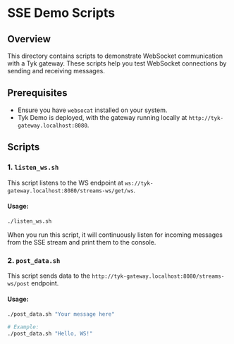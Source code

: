 # SSE Demo Scripts

## Overview
This directory contains scripts to demonstrate WebSocket communication with a Tyk gateway. These scripts help you test WebSocket connections by sending and receiving messages.

## Prerequisites
- Ensure you have `websocat` installed on your system.
- Tyk Demo is deployed, with the gateway running locally at `http://tyk-gateway.localhost:8080`.

## Scripts

### 1. `listen_ws.sh`
This script listens to the WS endpoint at `ws://tyk-gateway.localhost:8080/streams-ws/get/ws`.

#### Usage:
```bash
./listen_ws.sh
```

When you run this script, it will continuously listen for incoming messages from the SSE stream and print them to the console.

### 2. `post_data.sh`
This script sends data to the `http://tyk-gateway.localhost:8080/streams-ws/post` endpoint.

#### Usage:
```bash
./post_data.sh "Your message here"

# Example:
./post_data.sh "Hello, WS!"
```